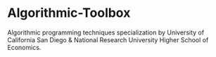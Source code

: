 # Algorithmic-Toolbox
Algorithmic programming techniques specialization by University of California San Diego &amp; National Research University Higher School of Economics.
